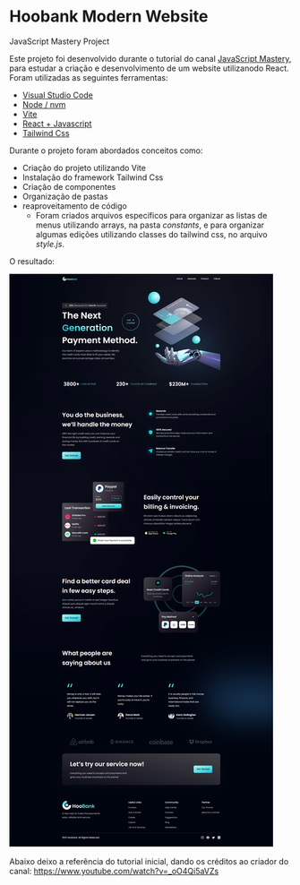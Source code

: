 # Hoobank Modern Website
JavaScript Mastery Project

Este projeto foi desenvolvido durante o tutorial do canal [JavaScript Mastery](https://www.youtube.com/@javascriptmastery/videos), para estudar a criação e desenvolvimento de um website utilizanodo React. Foram utilizadas as seguintes ferramentas:

* [Visual Studio Code](https://code.visualstudio.com/)
* [Node / nvm](https://github.com/nvm-sh/nvm)
* [Vite](https://vitejs.dev/)
* [React + Javascript](https://pt-br.reactjs.org/)
* [Tailwind Css](https://tailwindcss.com/)

Durante o projeto foram abordados conceitos como:

* Criação do projeto utilizando Vite
* Instalação do framework Tailwind Css
* Criação de componentes
* Organização de pastas
* reaproveitamento de código
    * Foram criados arquivos específicos para organizar as listas de menus utilizando arrays, na pasta *constants*, e para organizar algumas edições utilizando classes do tailwind css, no arquivo *style.js*.

O resultado:

![](./src/assets/hoobank-modern-website.png)


Abaixo deixo a referência do tutorial inicial, dando os créditos ao criador do canal:
<https://www.youtube.com/watch?v=_oO4Qi5aVZs>